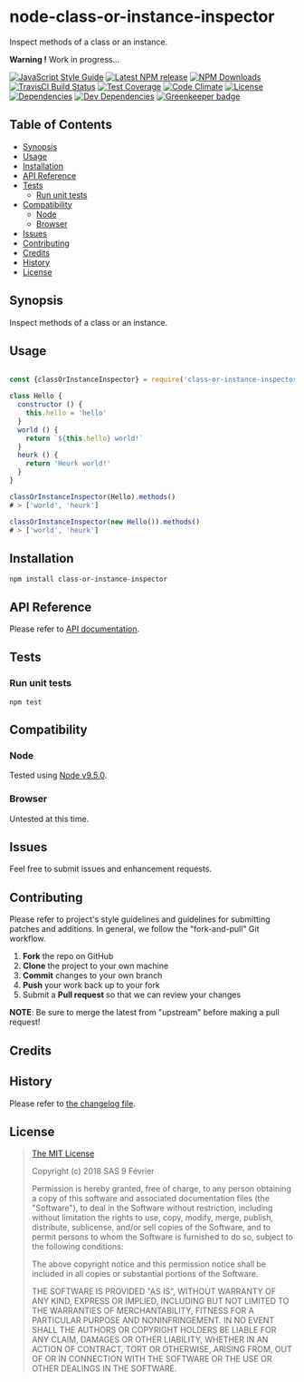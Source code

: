 [npm-badge]: https://img.shields.io/npm/v/class-or-instance-inspector.svg
[npm-badge-url]: https://www.npmjs.com/package/class-or-instance-inspector
[npm-downloads-badge]: https://img.shields.io/npm/dt/class-or-instance-inspector.svg
[npm-downloads-url]: https://npmjs.org/package/class-or-instance-inspector
[travis-badge]: https://img.shields.io/travis/9fv/node-class-or-instance-inspector/master.svg?label=TravisCI
[travis-badge-url]: https://travis-ci.org/9fv/node-class-or-instance-inspector
[circle-badge]: https://circleci.com/gh/9fv/node-class-or-instance-inspector/tree/master.svg?style=svg&circle-token=
[circle-badge-url]: https://circleci.com/gh/9fv/node-class-or-instance-inspector/tree/master
[coveralls-badge]: https://coveralls.io/repos/github/9fv/node-class-or-instance-inspector/badge.svg?branch=master
[coveralls-badge-url]: https://coveralls.io/github/9fv/node-class-or-instance-inspector?branch=master
[codeclimate-badge]: https://img.shields.io/codeclimate/github/9fv/node-class-or-instance-inspector.svg
[codeclimate-badge-url]: https://codeclimate.com/github/9fv/node-class-or-instance-inspector
[ember-observer-badge]: http://emberobserver.com/badges/node-class-or-instance-inspector.svg
[ember-observer-badge-url]: http://emberobserver.com/addons/node-class-or-instance-inspector
[license-badge]: https://img.shields.io/npm/l/class-or-instance-inspector.svg
[license-badge-url]: LICENSE.md
[dependencies-badge]: https://img.shields.io/david/9fv/node-class-or-instance-inspector.svg
[dependencies-badge-url]: https://david-dm.org/9fv/node-class-or-instance-inspector
[devDependencies-badge]: https://img.shields.io/david/dev/9fv/node-class-or-instance-inspector.svg
[devDependencies-badge-url]: https://david-dm.org/9fv/node-class-or-instance-inspector#info=devDependencies
[greenkeeper-badge]: https://badges.greenkeeper.io/9fv/node-class-or-instance-inspector.svg
[greenkeeper-badge-url]: https://greenkeeper.io/
[standardjs-badge]: https://img.shields.io/badge/code_style-standard-brightgreen.svg
[standardjs-badge-url]: https://standardjs.com


node-class-or-instance-inspector
====================

Inspect methods of a class or an instance.

**Warning !** Work in progress...

[![JavaScript Style Guide][standardjs-badge]][standardjs-badge-url]
[![Latest NPM release][npm-badge]][npm-badge-url]
[![NPM Downloads][npm-downloads-badge]][npm-downloads-url]
[![TravisCI Build Status][travis-badge]][travis-badge-url]
[![Test Coverage][coveralls-badge]][coveralls-badge-url]
[![Code Climate][codeclimate-badge]][codeclimate-badge-url]
[![License][license-badge]][license-badge-url]
[![Dependencies][dependencies-badge]][dependencies-badge-url] 
[![Dev Dependencies][devDependencies-badge]][devDependencies-badge-url]
[![Greenkeeper badge][greenkeeper-badge]][greenkeeper-badge-url]

## Table of Contents

* [Synopsis](#synopsis)
* [Usage](#usage)
* [Installation](#installation)
* [API Reference](#api-reference)
* [Tests](#tests)
  * [Run unit tests](#tests_run-unit-tests)
* [Compatibility](#compatibility)
  * [Node](#compatibility_node)
  * [Browser](#compatibility_browser)
* [Issues](#issues)
* [Contributing](#contributing)
* [Credits](#credits)
* [History](#history)
* [License](#license)

## <a name="synopsis"> Synopsis

Inspect methods of a class or an instance.

## <a name="usage"> Usage

```javascript

const {classOrInstanceInspector} = require('class-or-instance-inspector');

class Hello {
  constructor () {
    this.hello = 'hello'
  }
  world () {
    return `${this.hello} world!`
  }
  heurk () {
    return 'Heurk world!'
  }
}

classOrInstanceInspector(Hello).methods()
# > ['world', 'heurk']

classOrInstanceInspector(new Hello()).methods()
# > ['world', 'heurk']

```

## <a name="installation"> Installation

    npm install class-or-instance-inspector

## <a name="api-reference"> API Reference

Please refer to [API documentation](docs/API.md).

## <a name="test"> Tests

### <a name="tests_run-unit-tests"> Run unit tests

    npm test

## <a name="compatibility"> Compatibility

### <a name="compatibility_node"> Node

Tested using [Node v9.5.0](https://nodejs.org/dist/v9.5.0/docs/api/).

### <a name="compatibility_browser"> Browser

Untested at this time.

## <a name="issues"> Issues

Feel free to submit issues and enhancement requests.

## <a name="contributing"> Contributing

Please refer to project's style guidelines and guidelines for submitting patches and additions. In general, we follow the "fork-and-pull" Git workflow.

 1. **Fork** the repo on GitHub
 2. **Clone** the project to your own machine
 3. **Commit** changes to your own branch
 4. **Push** your work back up to your fork
 5. Submit a **Pull request** so that we can review your changes

**NOTE**: Be sure to merge the latest from "upstream" before making a pull request!

## <a name="credits"> Credits

## <a name="history"> History

Please refer to [the changelog file](docs/CHANGELOG.md).

## <a name="license"> License

>
> [The MIT License](https://opensource.org/licenses/MIT)
>
> Copyright (c) 2018 SAS 9 Février
>
> Permission is hereby granted, free of charge, to any person obtaining a copy
> of this software and associated documentation files (the "Software"), to deal
> in the Software without restriction, including without limitation the rights
> to use, copy, modify, merge, publish, distribute, sublicense, and/or sell
> copies of the Software, and to permit persons to whom the Software is
> furnished to do so, subject to the following conditions:
>
> The above copyright notice and this permission notice shall be included in all
> copies or substantial portions of the Software.
>
> THE SOFTWARE IS PROVIDED "AS IS", WITHOUT WARRANTY OF ANY KIND, EXPRESS OR
> IMPLIED, INCLUDING BUT NOT LIMITED TO THE WARRANTIES OF MERCHANTABILITY,
> FITNESS FOR A PARTICULAR PURPOSE AND NONINFRINGEMENT. IN NO EVENT SHALL THE
>AUTHORS OR COPYRIGHT HOLDERS BE LIABLE FOR ANY CLAIM, DAMAGES OR OTHER
> LIABILITY, WHETHER IN AN ACTION OF CONTRACT, TORT OR OTHERWISE, ARISING FROM,
> OUT OF OR IN CONNECTION WITH THE SOFTWARE OR THE USE OR OTHER DEALINGS IN THE
> SOFTWARE.
>
